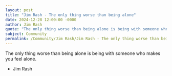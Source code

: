 ```yaml
---
layout: post
title: "Jim Rash - The only thing worse than being alone"
date: 2024-12-28 12:00:00 -0000
author: Jim Rash
quote: "The only thing worse than being alone is being with someone who makes you feel alone."
subject: Community
permalink: /Community/Jim Rash/Jim Rash - The only thing worse than being alone
---
```


The only thing worse than being alone is being with someone who makes you feel alone.

- Jim Rash

